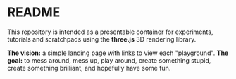 # README
This repository is intended as a presentable container for experiments, tutorials and scratchpads using the __three.js__ 3D rendering library.

__The vision:__ a simple landing page with links to view each "playground".
__The goal:__ to mess around, mess up, play around, create something stupid, create something brilliant, and hopefully have some fun.
